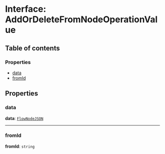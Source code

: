 # Interface: AddOrDeleteFromNodeOperationValue

## Table of contents

### Properties

* [data](/auto-docs/fixed-layout-editor/interfaces/AddOrDeleteFromNodeOperationValue.md#data)
* [fromId](/auto-docs/fixed-layout-editor/interfaces/AddOrDeleteFromNodeOperationValue.md#fromid)

## Properties

### data

**data**: [`FlowNodeJSON`](/auto-docs/fixed-layout-editor/interfaces/FlowNodeJSON.md)

***

### fromId

**fromId**: `string`
